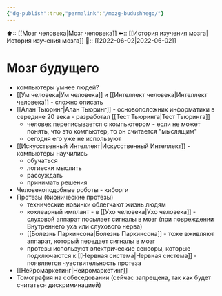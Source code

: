 ```yaml
---
{"dg-publish":true,"permalink":"/mozg-budushhego/"}
---
```



⬆:: [[Мозг человека\|Мозг человека]]
⬅:: [[История изучения мозга\|История изучения мозга]]
📅:: [[2022-06-02\|2022-06-02]]

# Мозг будущего
- компьютеры умнее людей?
- [[Ум человека\|Ум человека]] и [[Интеллект человека\|Интеллект человека]] - сложно описать
- [[Алан Тьюринг\|Алан Тьюринг]] - основоположник информатики в середине 20 века - разработал [[Тест Тьюринга\|Тест Тьюринга]]
	- человек переписывается с компьютером - если не может понять, что это компьютер, то он считается "мыслящим"
	- сегодня его уже не используют
- [[Искусственный Интеллект\|Искусственный Интеллект]] - компьютеры научились 
	- обучаться
	- логиески мыслить
	- рассуждать
	- принимать решения
- Человекоподобные роботы - киборги
- Протезы (бионические протезы)
	- технические новинки облегчают жизнь людям
	- кохлеарный имплант - в [[Ухо человека\|Ухо человека]] - слуховой аппарат посылает сигналы в мозг (при повреждении Внутреннего уха или слухового нерва)
	- [[Болезнь Паркинсона\|Болезнь Паркинсона]] - тоже вживляют аппарат, который передает сигналы в мозг
	- протезы используют электрические сенсоры, которые подключаются к [[Нервная система\|Нервная система]] - появляется чувствительность протеза
- [[Нейромаркетинг\|Нейромаркетинг]]
- Томография на собеседовании (сейчас запрещена, так как будет считаться дискриминацией)
